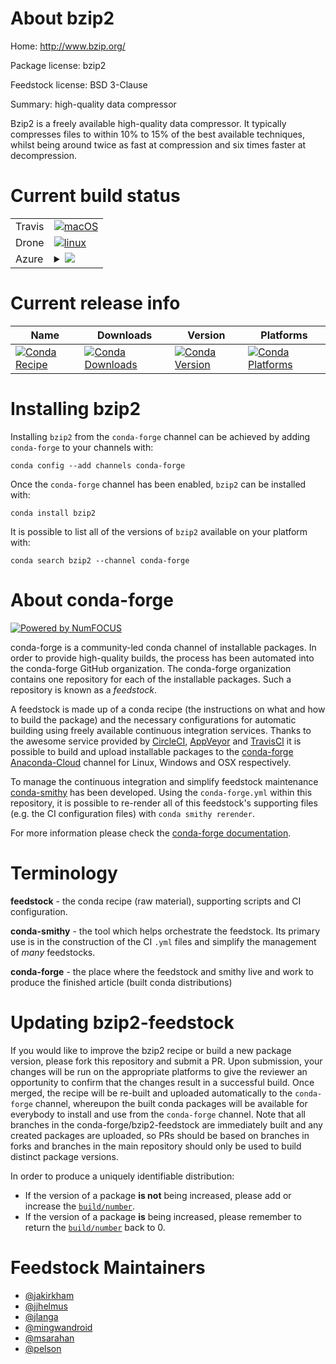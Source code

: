 About bzip2
===========

Home: http://www.bzip.org/

Package license: bzip2

Feedstock license: BSD 3-Clause

Summary: high-quality data compressor

Bzip2 is a freely available high-quality data compressor. It typically
compresses files to within 10% to 15% of the best available techniques,
whilst being around twice as fast at compression and six times faster
at decompression.


Current build status
====================


<table><tr>
    <td>Travis</td>
    <td>
      <a href="https://travis-ci.com/conda-forge/bzip2-feedstock">
        <img alt="macOS" src="https://img.shields.io/travis/com/conda-forge/bzip2-feedstock/master.svg?label=macOS">
      </a>
    </td>
  </tr><tr>
    <td>Drone</td>
    <td>
      <a href="https://cloud.drone.io/conda-forge/bzip2-feedstock">
        <img alt="linux" src="https://img.shields.io/drone/build/conda-forge/master.svg?label=Linux">
      </a>
    </td>
  </tr>
    
  <tr>
    <td>Azure</td>
    <td>
      <details>
        <summary>
          <a href="https://dev.azure.com/conda-forge/feedstock-builds/_build/latest?definitionId=116&branchName=master">
            <img src="https://dev.azure.com/conda-forge/feedstock-builds/_apis/build/status/bzip2-feedstock?branchName=master">
          </a>
        </summary>
        <table>
          <thead><tr><th>Variant</th><th>Status</th></tr></thead>
          <tbody><tr>
              <td>linux_aarch64_target_platformlinux-aarch64</td>
              <td>
                <a href="https://dev.azure.com/conda-forge/feedstock-builds/_build/latest?definitionId=116&branchName=master">
                  <img src="https://dev.azure.com/conda-forge/feedstock-builds/_apis/build/status/bzip2-feedstock?branchName=master&jobName=linux&configuration=linux_aarch64_target_platformlinux-aarch64" alt="variant">
                </a>
              </td>
            </tr><tr>
              <td>linux_ppc64le_target_platformlinux-ppc64le</td>
              <td>
                <a href="https://dev.azure.com/conda-forge/feedstock-builds/_build/latest?definitionId=116&branchName=master">
                  <img src="https://dev.azure.com/conda-forge/feedstock-builds/_apis/build/status/bzip2-feedstock?branchName=master&jobName=linux&configuration=linux_ppc64le_target_platformlinux-ppc64le" alt="variant">
                </a>
              </td>
            </tr><tr>
              <td>linux_target_platformlinux-64</td>
              <td>
                <a href="https://dev.azure.com/conda-forge/feedstock-builds/_build/latest?definitionId=116&branchName=master">
                  <img src="https://dev.azure.com/conda-forge/feedstock-builds/_apis/build/status/bzip2-feedstock?branchName=master&jobName=linux&configuration=linux_target_platformlinux-64" alt="variant">
                </a>
              </td>
            </tr><tr>
              <td>osx_target_platformosx-64</td>
              <td>
                <a href="https://dev.azure.com/conda-forge/feedstock-builds/_build/latest?definitionId=116&branchName=master">
                  <img src="https://dev.azure.com/conda-forge/feedstock-builds/_apis/build/status/bzip2-feedstock?branchName=master&jobName=osx&configuration=osx_target_platformosx-64" alt="variant">
                </a>
              </td>
            </tr><tr>
              <td>win_c_compilervs2008target_platformwin-64</td>
              <td>
                <a href="https://dev.azure.com/conda-forge/feedstock-builds/_build/latest?definitionId=116&branchName=master">
                  <img src="https://dev.azure.com/conda-forge/feedstock-builds/_apis/build/status/bzip2-feedstock?branchName=master&jobName=win&configuration=win_c_compilervs2008target_platformwin-64" alt="variant">
                </a>
              </td>
            </tr><tr>
              <td>win_c_compilervs2015target_platformwin-64</td>
              <td>
                <a href="https://dev.azure.com/conda-forge/feedstock-builds/_build/latest?definitionId=116&branchName=master">
                  <img src="https://dev.azure.com/conda-forge/feedstock-builds/_apis/build/status/bzip2-feedstock?branchName=master&jobName=win&configuration=win_c_compilervs2015target_platformwin-64" alt="variant">
                </a>
              </td>
            </tr>
          </tbody>
        </table>
      </details>
    </td>
  </tr>
</table>

Current release info
====================

| Name | Downloads | Version | Platforms |
| --- | --- | --- | --- |
| [![Conda Recipe](https://img.shields.io/badge/recipe-bzip2-green.svg)](https://anaconda.org/conda-forge/bzip2) | [![Conda Downloads](https://img.shields.io/conda/dn/conda-forge/bzip2.svg)](https://anaconda.org/conda-forge/bzip2) | [![Conda Version](https://img.shields.io/conda/vn/conda-forge/bzip2.svg)](https://anaconda.org/conda-forge/bzip2) | [![Conda Platforms](https://img.shields.io/conda/pn/conda-forge/bzip2.svg)](https://anaconda.org/conda-forge/bzip2) |

Installing bzip2
================

Installing `bzip2` from the `conda-forge` channel can be achieved by adding `conda-forge` to your channels with:

```
conda config --add channels conda-forge
```

Once the `conda-forge` channel has been enabled, `bzip2` can be installed with:

```
conda install bzip2
```

It is possible to list all of the versions of `bzip2` available on your platform with:

```
conda search bzip2 --channel conda-forge
```


About conda-forge
=================

[![Powered by NumFOCUS](https://img.shields.io/badge/powered%20by-NumFOCUS-orange.svg?style=flat&colorA=E1523D&colorB=007D8A)](http://numfocus.org)

conda-forge is a community-led conda channel of installable packages.
In order to provide high-quality builds, the process has been automated into the
conda-forge GitHub organization. The conda-forge organization contains one repository
for each of the installable packages. Such a repository is known as a *feedstock*.

A feedstock is made up of a conda recipe (the instructions on what and how to build
the package) and the necessary configurations for automatic building using freely
available continuous integration services. Thanks to the awesome service provided by
[CircleCI](https://circleci.com/), [AppVeyor](https://www.appveyor.com/)
and [TravisCI](https://travis-ci.com/) it is possible to build and upload installable
packages to the [conda-forge](https://anaconda.org/conda-forge)
[Anaconda-Cloud](https://anaconda.org/) channel for Linux, Windows and OSX respectively.

To manage the continuous integration and simplify feedstock maintenance
[conda-smithy](https://github.com/conda-forge/conda-smithy) has been developed.
Using the ``conda-forge.yml`` within this repository, it is possible to re-render all of
this feedstock's supporting files (e.g. the CI configuration files) with ``conda smithy rerender``.

For more information please check the [conda-forge documentation](https://conda-forge.org/docs/).

Terminology
===========

**feedstock** - the conda recipe (raw material), supporting scripts and CI configuration.

**conda-smithy** - the tool which helps orchestrate the feedstock.
                   Its primary use is in the construction of the CI ``.yml`` files
                   and simplify the management of *many* feedstocks.

**conda-forge** - the place where the feedstock and smithy live and work to
                  produce the finished article (built conda distributions)


Updating bzip2-feedstock
========================

If you would like to improve the bzip2 recipe or build a new
package version, please fork this repository and submit a PR. Upon submission,
your changes will be run on the appropriate platforms to give the reviewer an
opportunity to confirm that the changes result in a successful build. Once
merged, the recipe will be re-built and uploaded automatically to the
`conda-forge` channel, whereupon the built conda packages will be available for
everybody to install and use from the `conda-forge` channel.
Note that all branches in the conda-forge/bzip2-feedstock are
immediately built and any created packages are uploaded, so PRs should be based
on branches in forks and branches in the main repository should only be used to
build distinct package versions.

In order to produce a uniquely identifiable distribution:
 * If the version of a package **is not** being increased, please add or increase
   the [``build/number``](https://conda.io/docs/user-guide/tasks/build-packages/define-metadata.html#build-number-and-string).
 * If the version of a package **is** being increased, please remember to return
   the [``build/number``](https://conda.io/docs/user-guide/tasks/build-packages/define-metadata.html#build-number-and-string)
   back to 0.

Feedstock Maintainers
=====================

* [@jakirkham](https://github.com/jakirkham/)
* [@jjhelmus](https://github.com/jjhelmus/)
* [@jlanga](https://github.com/jlanga/)
* [@mingwandroid](https://github.com/mingwandroid/)
* [@msarahan](https://github.com/msarahan/)
* [@pelson](https://github.com/pelson/)

